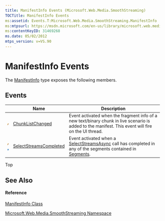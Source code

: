 ```yaml
---
title: ManifestInfo Events (Microsoft.Web.Media.SmoothStreaming)
TOCTitle: ManifestInfo Events
ms:assetid: Events.T:Microsoft.Web.Media.SmoothStreaming.ManifestInfo
ms:mtpsurl: https://msdn.microsoft.com/en-us/library/microsoft.web.media.smoothstreaming.manifestinfo_events(v=VS.90)
ms:contentKeyID: 31469268
ms.date: 05/02/2012
mtps_version: v=VS.90
---
```


# ManifestInfo Events

The [ManifestInfo](manifestinfo-class-microsoft-web-media-smoothstreaming_1.md) type exposes the following members.

## Events

||Name|Description|
|--- |--- |--- |
|![Public event](images/Ff728262.pubevent(en-us,VS.90).gif "Public event")|[ChunkListChanged](manifestinfo-chunklistchanged-event-microsoft-web-media-smoothstreaming_1.md)|Event activated when the fragment info of a new text/binary chunk in live scenario is added to the manifest. This event will fire on the UI thread.|
|![Public event](images/Ff728262.pubevent(en-us,VS.90).gif "Public event")![Supported by Silverlight for Windows Phone](images/Ff728140.slMobile(en-us,VS.90).gif "Supported by Silverlight for Windows Phone")|[SelectStreamsCompleted](manifestinfo-selectstreamscompleted-event-microsoft-web-media-smoothstreaming_1.md)|Event activated when a [SelectStreamsAsync](segmentinfo-selectstreamsasync-method-microsoft-web-media-smoothstreaming_1.md) call has completed in any of the segments contained in [Segments](manifestinfo-segments-property-microsoft-web-media-smoothstreaming_1.md).|


Top

## See Also

#### Reference

[ManifestInfo Class](manifestinfo-class-microsoft-web-media-smoothstreaming_1.md)

[Microsoft.Web.Media.SmoothStreaming Namespace](microsoft-web-media-smoothstreaming-namespace_1.md)

